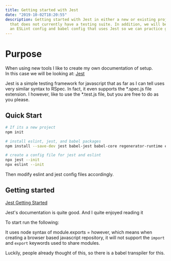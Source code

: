 ```yaml
---
title: Getting started with Jest
date: "2019-10-02T18:20:55"
description: Getting started with Jest in either a new or existing project
  that does not currently have a testing suite. In addition, we will be adding
  an ESLint config and babel config that uses Jest so we can practice good code style
---
```


# Purpose

When using new tools I like to create my own documentation of setup.<br>
In this case we will be looking at: [Jest](https://jestjs.io)<br>

Jest is a simple testing framework for javascript that as far as I can tell uses
very similar syntax to RSpec. In fact, it even supports the \*.spec.js file extension.
I however, like to use the \*.test.js file, but you are free to do as you please.

## Quick Start

```bash
# If its a new project
npm init

# install eslint, jest, and babel packages
npm install --save-dev jest babel-jest babel-core regenerator-runtime eslint eslint-plugin-jest

# create a config file for jest and eslint
npx jest --init
npx eslint --init
```

Then modify eslint and jest config files accordingly.

## Getting started

[Jest Getting Started](https://jestjs.io/docs/en/22.x/getting-started.html)<br>

Jest's documentation is quite good. And I quite enjoyed reading it<br>

To start run the following:

It uses node syntax of module.exports = <variable> however, which means when creating
a browser based javascript repository, it will not support the `import` and `export`
keywords used to share modules.

Luckily, people already thought of this, so there is a babel transpiler for this.
